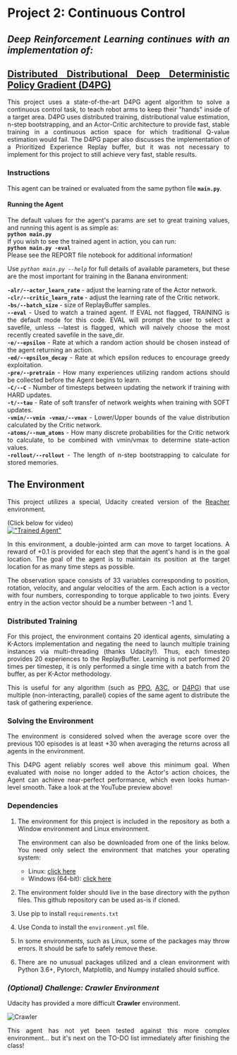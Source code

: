 [//]: # (Image References)

[image1]: https://user-images.githubusercontent.com/10624937/43851024-320ba930-9aff-11e8-8493-ee547c6af349.gif "Trained Agent"
[image2]: https://user-images.githubusercontent.com/10624937/43851646-d899bf20-9b00-11e8-858c-29b5c2c94ccc.png "Crawler"
<div align="justify">



# **Project 2: Continuous Control**

## *Deep Reinforcement Learning continues with an implementation of:*
## **[Distributed Distributional Deep Deterministic Policy Gradient (D4PG)](https://arxiv.org/pdf/1804.08617.pdf)**

This project uses a state-of-the-art D4PG agent algorithm to solve a continuous control task, to teach robot arms to keep their "hands" inside of a target area. D4PG uses distributed training, distributional value estimation, n-step bootstrapping, and an Actor-Critic architecture to provide fast, stable training in a continuous action space for which traditional Q-value estimation would fail. The D4PG paper also discusses the implementation of a Prioritized Experience Replay buffer, but it was not necessary to implement for this project to still achieve very fast, stable results.

### **Instructions**

This agent can be trained or evaluated from the same python file **`main.py`**.

#### Running the Agent
The default values for the agent's params are set to great training values, and running this agent is as simple as:  
**`python main.py`**  
If you wish to see the trained agent in action, you can run:  
**`python main.py -eval`**  
Please see the REPORT file notebook for additional information!

Use _`python main.py --help`_ for full details of available parameters, but these are the most important for training in the Banana environment:

**`-alr/--actor_learn_rate`** - adjust the learning rate of the Actor network.  
**`-clr/--critic_learn_rate`** - adjust the learning rate of the Critic network.  
**`-bs/--batch_size`** - size of ReplayBuffer samples.  
**`--eval`** - Used to watch a trained agent. If EVAL not flagged, TRAINING is the default mode for this code. EVAL will prompt the user to select a savefile, unless --latest is flagged, which will naively choose the most recently created savefile in the save_dir.  
**`-e/--epsilon`** - Rate at which a random action should be chosen instead of the agent returning an action.  
**`-ed/--epsilon_decay`** - Rate at which epsilon reduces to encourage greedy exploitation.  
**`-pre/--pretrain`** - How many experiences utilizing random actions should be collected before the Agent begins to learn.  
**`-C/--C`** - Number of timesteps between updating the network if training with HARD updates.  
**`-t/--tau`** - Rate of soft transfer of network weights when training with SOFT updates.  
**`-vmin/--vmin -vmax/--vmax`** - Lower/Upper bounds of the value distribution calculated by the Critic network.  
**`-atoms/--num_atoms`** - How many discrete probabilities for the Critic network to calculate, to be combined with vmin/vmax to determine state-action values.  
**`-rollout/--rollout`** - The length of n-step bootstrapping to calculate for stored memories.


## **The Environment**


This project utilizes a special, Udacity created version of the [Reacher](https://github.com/Unity-Technologies/ml-agents/blob/master/docs/Learning-Environment-Examples.md#reacher) environment.

(Click below for video)  
[!["Trained Agent"](http://img.youtube.com/vi/d-r1OjuTpaI/0.jpg)](https://youtu.be/d-r1OjuTpaI "Reacher")

In this environment, a double-jointed arm can move to target locations. A reward of +0.1 is provided for each step that the agent's hand is in the goal location. The goal of the agent is to maintain its position at the target location for as many time steps as possible.

The observation space consists of 33 variables corresponding to position, rotation, velocity, and angular velocities of the arm. Each action is a vector with four numbers, corresponding to torque applicable to two joints. Every entry in the action vector should be a number between -1 and 1.

### Distributed Training

For this project, the environment contains 20 identical agents, simulating a K-Actors implementation and negating the need to launch multiple training instances via multi-threading (thanks Udacity!). Thus, each timestep provides 20 experiences to the ReplayBuffer. Learning is not performed 20 times per timestep, it is only performed a single time with a batch from the buffer, as per K-Actor methodology.

This is useful for any algorithm (such as [PPO](https://arxiv.org/pdf/1707.06347.pdf), [A3C](https://arxiv.org/pdf/1602.01783.pdf), or [D4PG](https://arxiv.org/pdf/1804.08617.pdf)) that use multiple (non-interacting, parallel) copies of the same agent to distribute the task of gathering experience.  

### Solving the Environment

The environment is considered solved when the average score over the previous 100 episodes is at least +30 when averaging the returns across all agents in the environment.

This D4PG agent reliably scores well above this minimum goal. When evaluated with noise no longer added to the Actor's action choices, the Agent can achieve near-perfect performance, which even looks human-level smooth. Take a look at the YouTube preview above!

### **Dependencies**

1. The environment for this project is included in the repository as both a Window environment and Linux environment.

    The environment can also be downloaded from one of the links below.  You need only select the environment that matches your operating system:
    - Linux: [click here](https://s3-us-west-1.amazonaws.com/udacity-drlnd/P2/Reacher/Reacher_Linux.zip)
    - Windows (64-bit): [click here](https://s3-us-west-1.amazonaws.com/udacity-drlnd/P2/Reacher/Reacher_Windows_x86_64.zip)

2. The environment folder should live in the base directory with the python files. This github repository can be used as-is if cloned.  

3. Use pip to install `requirements.txt`

4. Use Conda to install the `environment.yml` file.

5. In some environments, such as Linux, some of the packages may throw errors. It should be safe to safely remove these.

6. There are no unusual packages utilized and a clean environment with Python 3.6+, Pytorch, Matplotlib, and Numpy installed should suffice.


### _(Optional) Challenge: Crawler Environment_

Udacity has provided a more difficult **Crawler** environment.

![Crawler][image2]

This agent has not yet been tested against this more complex environment... but it's next on the TO-DO list immediately after finishing the class!

